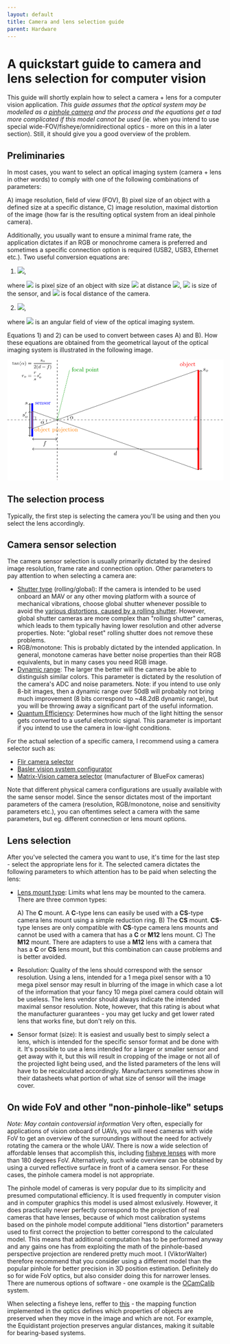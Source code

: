 ```yaml
---
layout: default
title: Camera and lens selection guide
parent: Hardware
---
```


# A quickstart guide to camera and lens selection for computer vision

This guide will shortly explain how to select a camera + lens for a computer vision application.
*This guide assumes that the optical system may be modelled as a [pinhole camera](https://en.wikipedia.org/wiki/Pinhole_camera_model) and the process and the equations get a tad more complicated if this model cannot be used* (ie. when you intend to use special wide-FOV/fisheye/omnidirectional optics - more on this in a later section).
Still, it should give you a good overview of the problem.

## Preliminaries

In most cases, you want to select an optical imaging system (camera + lens in other words) to comply with one of the following combinations of parameters:

 A) image resolution, field of view (FOV),
 B) pixel size of an object with a defined size at a specific distance,
 C) image resolution, maximal distortion of the image (how far is the resulting optical system from an ideal pinhole camera).

Additionally, you usually want to ensure a minimal frame rate, the application dictates if an RGB or monochrome camera is preferred and sometimes a specific connection option is required (USB2, USB3, Ethernet etc.).
Two useful conversion equations are:

 1) <img src="https://render.githubusercontent.com/render/math?math=r_o=\frac{rs_of}{s(d-f)}">,

where <img src="https://render.githubusercontent.com/render/math?math=r_o"> is pixel size of an object with size <img src="https://render.githubusercontent.com/render/math?math=s_o"> at distance <img src="https://render.githubusercontent.com/render/math?math=d">, <img src="https://render.githubusercontent.com/render/math?math=s"> is size of the sensor, and <img src="https://render.githubusercontent.com/render/math?math=f"> is focal distance of the camera.

 2) <img src="https://render.githubusercontent.com/render/math?math=FOV=2\mathrm{atan}\left(\frac{s}{2f}\right)">,

where <img src="https://render.githubusercontent.com/render/math?math=FOV"> is an angular field of view of the optical imaging system.

Equations 1) and 2) can be used to convert between cases A) and B).
How these equations are obtained from the geometrical layout of the optical imaging system is illustrated in the following image.

![Illustration of the optical imaging system geometry](fig/lens_selection1.svg)

## The selection process

Typically, the first step is selecting the camera you'll be using and then you select the lens accordingly.

## Camera sensor selection

The camera sensor selection is usually primarily dictated by the desired image resolution, frame rate and connection option.
Other parameters to pay attention to when selecting a camera are:

 * [Shutter type](https://www.flir.com/support-center/iis/machine-vision/knowledge-base/key-differences-between-rolling-shutter-and-frame-global-shutter/) (rolling/global):
   If the camera is intended to be used onboard an MAV or any other moving platform with a source of mechanical vibrations, choose global shutter whenever possible to avoid the [various distortions, caused by a rolling shutter](https://en.wikipedia.org/wiki/Rolling_shutter).
   However, global shutter cameras are more complex than "rolling shutter" cameras, which leads to them typically having lower resolution and other adverse properties.
   Note: "global reset" rolling shutter does not remove these problems.
 * RGB/monotone:
   This is probably dictated by the intended application.
   In general, monotone cameras have better noise properties than their RGB equivalents, but in many cases you need RGB image.
 * [Dynamic range](https://en.wikipedia.org/wiki/Dynamic_range):
   The larger the better will the camera be able to distinguish similar colors. 
   This parameter is dictated by the resolution of the camera's ADC and noise parameters.
   Note: if you intend to use only 8-bit images, then a dynamic range over 50dB will probably not bring much improvement (8 bits correspond to ~48.2dB dynamic range), but you will be throwing away a significant part of the useful information.
 * [Quantum Efficiency](https://www.flir.com/discover/iis/machine-vision/how-to-evaluate-camera-sensitivity/):
   Determines how much of the light hitting the sensor gets converted to a useful electronic signal.
   This parameter is important if you intend to use the camera in low-light conditions.

For the actual selection of a specific camera, I recommend using a camera selector such as:

 * [Flir camera selector](https://www.flir.com/browse/industrial/machine-vision-cameras/modelselector/)
 * [Basler vision system configurator](https://www.baslerweb.com/en/products/tools/vision-system-configurator/#/selection/camera)
 * [Matrix-Vision camera selector](https://www.matrix-vision.com/camera-selector.html) (manufacturer of BlueFox cameras)

Note that different physical camera configurations are usually available with the same sensor model.
Since the sensor dictates most of the important parameters of the camera (resolution, RGB/monotone, noise and sensitivity parameters etc.), you can oftentimes select a camera with the same parameters, but eg. different connection or lens mount options. 

## Lens selection

After you've selected the camera you want to use, it's time for the last step - select the appropriate lens for it.
The selected camera dictates the following parameters to which attention has to be paid when selecting the lens:

 * [Lens mount type](https://www.flir.com/support-center/iis/machine-vision/application-note/selecting-a-lens-for-your-camera/):
   Limits what lens may be mounted to the camera.
   There are three common types:
   
    A) The **C** mount. A **C**-type lens can easily be used with a **CS**-type camera lens mount using a simple reduction ring.
    B) The **CS** mount. **CS**-type lenses are only compatible with **CS**-type camera lens mounts and cannot be used with a camera that has a **C** or **M12** lens mount.
    C) The **M12** mount. There are adapters to use a **M12** lens with a camera that has a **C** or **CS** lens mount, but this combination can cause problems and is better avoided.
 * Resolution:
   Quality of the lens should correspond with the sensor resolution.
   Using a lens, intended for a 1 mega pixel sensor with a 10 mega pixel sensor may result in blurring of the image in which case a lot of the information that your fancy 10 mega pixel camera could obtain will be useless.
   The lens vendor should always indicate the intended maximal sensor resolution.
   Note, however, that this rating is about what the manufacturer guarantees - you may get lucky and get lower rated lens that works fine, but don't rely on this.
 * Sensor format (size):
   It is easiest and usually best to simply select a lens, which is intended for the specific sensor format and be done with it.
   It's possible to use a lens intended for a larger or smaller sensor and get away with it, but this will result in cropping of the image or not all of the projected light being used, and the listed parameters of the lens will have to be recalculated accordingly.
   Manufacturers sometimes show in their datasheets what portion of what size of sensor will the image cover.

## On wide FoV and other "non-pinhole-like" setups
*Note: May contain contoversial information*
Very often, especially for applications of vision onboard of UAVs, you will need cameras with wide FoV to get an overview of the surroundings without the need for actively rotating the camera or the whole UAV.
There is now a wide selection of affordable lenses that accomplish this, including [fisheye lenses](https://en.wikipedia.org/wiki/Fisheye_lens) with more than 180 degrees FoV.
Alternatively, such wide overview can be obtained by using a curved reflective surface in front of a camera sensor.
For these cases, the pinhole camera model is not appropriate.

The pinhole model of cameras is very popular due to its simplicity and presumed computational efficiency.
It is used frequently in computer vision and in computer graphics this model is used almost exlusively.
However, it does practically never perfectly correspond to the projection of real cameras that have lenses, because of which most calibration systems based on the pinhole model compute additional "lens distortion" parameters used to first correct the projection to better correspond to the calculated model.
This means that additional computation has to be performed anyway and any gains one has from exploiting the math of the pinhole-based perspective projection are rendered pretty much moot.
I (ViktorWalter) therefore recommend that you consider using a different model than the popular pinhole for better precision in 3D position estimation.
Definitely do so for wide FoV optics, but also consider doing this for narrower lenses.
There are numerous options of software - one oxample is the [OCamCalib](https://sites.google.com/site/scarabotix/ocamcalib-toolbox) system.

When selecting a fisheye lens, reffer to [this](https://en.wikipedia.org/wiki/Fisheye_lens#Mapping_function) - the mapping function implemented in the optics defines which properties of objects are preserved when they move in the image and which are not. For example, the Equidistant projection preserves angular distances, making it suitable for bearing-based systems.

